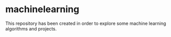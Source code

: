 # machinelearning
This repository has been created in order to explore some machine learning algorithms and projects. 
